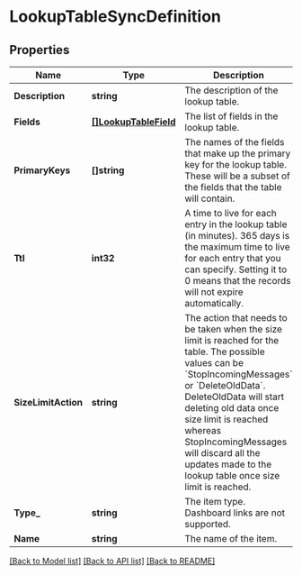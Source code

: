 # LookupTableSyncDefinition

## Properties
Name | Type | Description | Notes
------------ | ------------- | ------------- | -------------
**Description** | **string** | The description of the lookup table. | [default to null]
**Fields** | [**[]LookupTableField**](LookupTableField.md) | The list of fields in the lookup table. | [default to null]
**PrimaryKeys** | **[]string** | The names of the fields that make up the primary key for the lookup table. These will be a subset of the fields that the table will contain. | [default to null]
**Ttl** | **int32** | A time to live for each entry in the lookup table (in minutes). 365 days is the maximum time to live for each entry that you can specify. Setting it to 0 means that the records will not expire automatically. | [optional] [default to 0]
**SizeLimitAction** | **string** | The action that needs to be taken when the size limit is reached for the table. The possible values can be &#x60;StopIncomingMessages&#x60; or &#x60;DeleteOldData&#x60;. DeleteOldData will start deleting old data once size limit is reached whereas StopIncomingMessages will discard all the updates made to the lookup table once size limit is reached. | [optional] [default to StopIncomingMessages]
**Type_** | **string** | The item type. Dashboard links are not supported. | [default to null]
**Name** | **string** | The name of the item. | [default to null]

[[Back to Model list]](../README.md#documentation-for-models) [[Back to API list]](../README.md#documentation-for-api-endpoints) [[Back to README]](../README.md)


